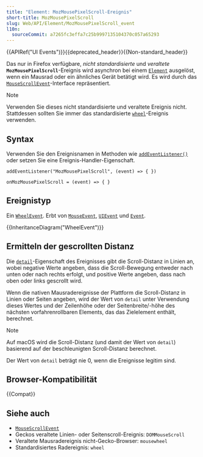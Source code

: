 ```yaml
---
title: "Element: MozMousePixelScroll-Ereignis"
short-title: MozMousePixelScroll
slug: Web/API/Element/MozMousePixelScroll_event
l10n:
  sourceCommit: a7265fc3effa7c25b9997135104370c057a65293
---
```


{{APIRef("UI Events")}}{{deprecated_header}}{{Non-standard_header}}

Das nur in Firefox verfügbare, _nicht standardisierte_ und _veraltete_ **`MozMousePixelScroll`**-Ereignis wird asynchron bei einem [`Element`](/de/docs/Web/API/Element) ausgelöst, wenn ein Mausrad oder ein ähnliches Gerät betätigt wird. Es wird durch das [`MouseScrollEvent`](/de/docs/Web/API/MouseScrollEvent)-Interface repräsentiert.

> [!NOTE]
> Verwenden Sie dieses nicht standardisierte und veraltete Ereignis nicht. Stattdessen sollten Sie immer das standardisierte [`wheel`](/de/docs/Web/API/Element/wheel_event)-Ereignis verwenden.

## Syntax

Verwenden Sie den Ereignisnamen in Methoden wie [`addEventListener()`](/de/docs/Web/API/EventTarget/addEventListener) oder setzen Sie eine Ereignis-Handler-Eigenschaft.

```js-nolint
addEventListener("MozMousePixelScroll", (event) => { })

onMozMousePixelScroll = (event) => { }
```

## Ereignistyp

Ein [`WheelEvent`](/de/docs/Web/API/WheelEvent). Erbt von [`MouseEvent`](/de/docs/Web/API/MouseEvent), [`UIEvent`](/de/docs/Web/API/UIEvent) und [`Event`](/de/docs/Web/API/Event).

{{InheritanceDiagram("WheelEvent")}}

## Ermitteln der gescrollten Distanz

Die [`detail`](/de/docs/Web/API/UIEvent/detail)-Eigenschaft des Ereignisses gibt die Scroll-Distanz in Linien an, wobei negative Werte angeben, dass die Scroll-Bewegung entweder nach unten oder nach rechts erfolgt, und positive Werte angeben, dass nach oben oder links gescrollt wird.

Wenn die nativen Mausradereignisse der Plattform die Scroll-Distanz in Linien oder Seiten angeben, wird der Wert von `detail` unter Verwendung dieses Wertes und der Zeilenhöhe oder der Seitenbreite/-höhe des nächsten vorfahrenrollbaren Elements, das das Zielelement enthält, berechnet.

> [!NOTE]
> Auf macOS wird die Scroll-Distanz (und damit der Wert von `detail`) basierend auf der beschleunigten Scroll-Distanz berechnet.

Der Wert von `detail` beträgt nie 0, wenn die Ereignisse legitim sind.

## Browser-Kompatibilität

{{Compat}}

## Siehe auch

- [`MouseScrollEvent`](/de/docs/Web/API/MouseScrollEvent)
- Geckos veraltete Linien- oder Seitenscroll-Ereignis: `DOMMouseScroll`
- Veraltete Mausradereignis nicht-Gecko-Browser: `mousewheel`
- Standardisiertes Radereignis: `wheel`
